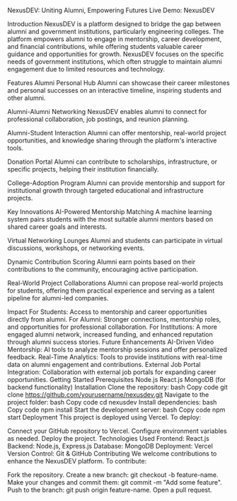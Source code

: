 NexusDEV: Uniting Alumni, Empowering Futures
Live Demo: NexusDEV

Introduction
NexusDEV is a platform designed to bridge the gap between alumni and government institutions, particularly engineering colleges. The platform empowers alumni to engage in mentorship, career development, and financial contributions, while offering students valuable career guidance and opportunities for growth. NexusDEV focuses on the specific needs of government institutions, which often struggle to maintain alumni engagement due to limited resources and technology.

Features
Alumni Personal Hub
Alumni can showcase their career milestones and personal successes on an interactive timeline, inspiring students and other alumni.

Alumni-Alumni Networking
NexusDEV enables alumni to connect for professional collaboration, job postings, and reunion planning.

Alumni-Student Interaction
Alumni can offer mentorship, real-world project opportunities, and knowledge sharing through the platform's interactive tools.

Donation Portal
Alumni can contribute to scholarships, infrastructure, or specific projects, helping their institution financially.

College-Adoption Program
Alumni can provide mentorship and support for institutional growth through targeted educational and infrastructure projects.

Key Innovations
AI-Powered Mentorship Matching
A machine learning system pairs students with the most suitable alumni mentors based on shared career goals and interests.

Virtual Networking Lounges
Alumni and students can participate in virtual discussions, workshops, or networking events.

Dynamic Contribution Scoring
Alumni earn points based on their contributions to the community, encouraging active participation.

Real-World Project Collaborations
Alumni can propose real-world projects for students, offering them practical experience and serving as a talent pipeline for alumni-led companies.

Impact
For Students: Access to mentorship and career opportunities directly from alumni.
For Alumni: Stronger connections, mentorship roles, and opportunities for professional collaboration.
For Institutions: A more engaged alumni network, increased funding, and enhanced reputation through alumni success stories.
Future Enhancements
AI-Driven Video Mentorship: AI tools to analyze mentorship sessions and offer personalized feedback.
Real-Time Analytics: Tools to provide institutions with real-time data on alumni engagement and contributions.
External Job Portal Integration: Collaboration with external job portals for expanding career opportunities.
Getting Started
Prerequisites
Node.js
React.js
MongoDB (for backend functionality)
Installation
Clone the repository:
bash
Copy code
git clone https://github.com/yourusername/nexusdev.git
Navigate to the project folder:
bash
Copy code
cd nexusdev
Install dependencies:
bash
Copy code
npm install
Start the development server:
bash
Copy code
npm start
Deployment
This project is deployed using Vercel. To deploy:

Connect your GitHub repository to Vercel.
Configure environment variables as needed.
Deploy the project.
Technologies Used
Frontend: React.js
Backend: Node.js, Express.js
Database: MongoDB
Deployment: Vercel
Version Control: Git & GitHub
Contributing
We welcome contributions to enhance the NexusDEV platform. To contribute:

Fork the repository.
Create a new branch: git checkout -b feature-name.
Make your changes and commit them: git commit -m "Add some feature".
Push to the branch: git push origin feature-name.
Open a pull request.
